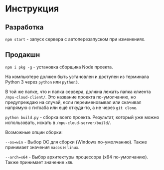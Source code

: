 # Инструкция

## Разработка

`npm start` - запуск сервера с автоперезапуском при изменениях.

## Продакшн

`npm i pkg -g` - установка сборщика Node проекта.

На компьютере должен быть установлен и доступен из терминала Python 3 через `python` или `python3`.

В той же папке, что и папка сервера, должна лежать папка клиента `/mpu-cloud-client/`. Это название проекта по-умолчанию, но предупреждаю на случай, если переименовывал или скачивал напрямую с гитхаба или ещё откуда-то, а не через `git clone`.

`python build.py` - сборка всего проекта. Результат, который уже можно использовать, искать в `/mpu-cloud-server/build/`.

Возможные опции сборки:

`--os=win` - Выбор ОС для сборки (Windows по-умолчанию). Также принимает значения `macos` и `linux`.

`--arch=x64` - Выбор архитектуры процессора (x64 по-умолчанию). Также принимает значение `x86`.
